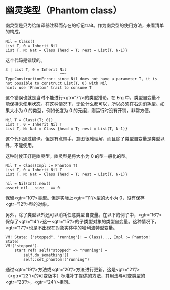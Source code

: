 # 幽灵类型（Phantom class）

幽灵型是只为给编译器注释而存在的标记trait。作为幽灵型的使用方法，来看清单的构成。


```erg
Nil = Class()
List T, 0 = Inherit Nil
List T, N: Nat = Class {head = T; rest = List(T, N-1)}
```

这个代码是错误的。


```erg
3 | List T, 0 = Inherit Nil
                        ^^^
TypeConstructionError: since Nil does not have a parameter T, it is not possible to construct List(T, 0) with Nil
hint: use 'Phantom' trait to consume T
```

这个错误也就是当时不能进行<gtr=“7”/>的类型推论。在 Erg 中，类型自变量不能保持未使用状态。在这种情况下，无论什么都可以，所以必须在右边消耗型。如果大小为 0 的类型，例如长度为 0 的元组，则运行时没有开销，非常方便。


```erg
Nil T = Class((T; 0))
List T, 0 = Inherit Nil T
List T, N: Nat = Class {head = T; rest = List(T, N-1)}
```

这个代码通过编译。但是有点棘手，意图很难理解，而且除了类型自变量是类型以外，不能使用。

这种时候正好是幽灵型。幽灵型是将大小为 0 的型一般化的型。


```erg
Nil T = Class(Impl := Phantom T)
List T, 0 = Inherit Nil T
List T, N: Nat = Class {head = T; rest = List(T, N-1)}

nil = Nil(Int).new()
assert nil.__size__ == 0
```

保留<gtr=“10”/>类型。但是实际上<gtr=“11”/>型的大小为 0，没有保存<gtr=“12”/>型的对象。

另外，除了类型以外还可以消耗任意类型自变量。在以下的例子中，<gtr=“16”/>保存了<gtr=“14”/>这一<gtr=“15”/>的子类型对象的类型自变量。这种情况下，<gtr=“17”/>也是不出现在对象实体中的哈利波特型变量。


```erg
VM! State: {"stopped", "running"}! = Class(..., Impl := Phantom! State)
VM!("stopped").
    start ref! self("stopped" ~> "running") =
        self.do_something!()
        self::set_phantom!("running")
```

通过<gtr=“19”/>方法或<gtr=“20”/>方法进行更新。这是<gtr=“21”/>（<gtr=“22”/>的可变版本）标准补丁提供的方法，其用法与可变类型的<gtr=“23”/>，<gtr=“24”/>相同。
